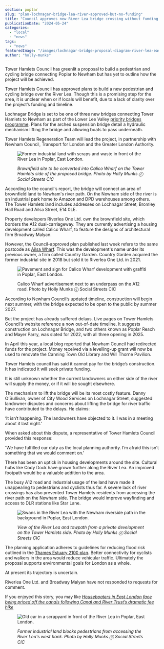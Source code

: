 ```yaml
---
section: poplar
slug: "plan-lochnagar-bridge-lea-river-approved-but-no-funding"
title: "Council approves new River Lea bridge crossing without funding plan"
publicationDate: "2024-05-24"
categories: 
  - "local"
  - "news"
tags: 
  - "news"
featuredImage: "/images/lochnagar-bridge-proposal-diagram-river-lea-east-london.jpg"
author: "holly-munks"
---
```


Tower Hamlets Council has greenlit a proposal to build a pedestrian and cycling bridge connecting Poplar to Newham but has yet to outline how the project will be achieved.

Tower Hamlets Council has approved plans to build a new pedestrian and cycling bridge over the River Lea. Though this is a promising step for the area, it is unclear when or if locals will benefit, due to a lack of clarity over the project’s funding and timeline. 

Lochnagar Bridge is set to be one of three new bridges connecting Tower Hamlets to Newham as part of the Lower Lee Valley [priority bridges programme](https://www.newham.gov.uk/regeneration-1/lower-lee-valley-priority-bridges-programme). Plans for the arched suspension bridge detail a hydraulic mechanism lifting the bridge and allowing boats to pass underneath. 

Tower Hamlets Regeneration Team will lead the project, in partnership with Newham Council, Transport for London and the Greater London Authority.

<figure>

![Former industrial land with scraps and waste in front of the River Lea in Poplar, East London.](/images/industrial-site-calico-wharf-river-lea-east-london-1024x683.jpeg)

<figcaption>

_Brownfield site to be converted into Calico Wharf on the Tower Hamlets side of the proposed bridge. Photo by Holly Munks ⓒ Social Streets CIC_

</figcaption>

</figure>

According to the council’s report, the bridge will connect an area of brownfield land to Newham's river path. On the Newham side of the river is an industrial park home to Amazon and DPD warehouses among others. The Tower Hamlets land includes addresses on Lochnagar Street, Bromley Hall Road and Ailsa Street, E14 0LE. 

Property developers Riverlea One Ltd. own the brownfield site, which borders the A12 dual-carriageway. They are currently advertising a housing development called Calico Wharf, to feature the designs of architectural firm Broadway Malyan.

However, the Council-approved plan published last week refers to the same postcode as [Ailsa Wharf](https://poplarlondon.co.uk/plans-new-homes-a12-ailsa-wharf/). This was the development's name under its previous owner, a firm called Country Garden. Country Garden acquired the former industrial site in 2018 but sold it to Riverlea One Ltd. in 2021. 

<figure>

![Pavement and sign for Calico Wharf development with graffiti in Poplar, East London.](/images/signage-calico-wharf-east-london-1024x683.jpg)

<figcaption>

Calico Wharf advertisement next to an underpass on the A12 road. Photo by Holly Munks ⓒ Social Streets CIC

</figcaption>

</figure>

According to Newham Council’s updated timeline, construction will begin next summer, with the bridge expected to be open to the public by summer 2027.

But the project has already suffered delays. Live pages on Tower Hamlets Council’s website reference a now out-of-date timeline. It suggests construction on Lochnagar Bridge, and two others known as Poplar Reach and Mayer Parry, was slated for 2022, with all three opening in 2025. 

In April this year, a local blog reported that Newham Council had redirected funds for the project. Money received via a levelling-up grant will now be used to renovate the Canning Town Old Library and Will Thorne Pavilion. 

Tower Hamlets council has said it cannot pay for the bridge’s construction. It has indicated it will seek private funding. 

It is still unknown whether the current landowners on either side of the river will supply the money, or if it will be sought elsewhere. 

The mechanism to lift the bridge will be its most costly feature. Danny O’Sullivan, owner of City Wood Services on Lochnagar Street, suggested landowner disputes and concerns about lifting the bridge for river traffic have contributed to the delays. He claims:

‘It isn’t happening. The landowners have objected to it. I was in a meeting about it last night.’ 

When asked about this dispute, a representative of Tower Hamlets Council provided this response:

'We have fulfilled our duty as the local planning authority. I’m afraid this isn’t something that we would comment on.'

There has been an uptick in housing developments around the site. Cultural hubs like Cody Dock have grown further along the River Lea. An improved footpath would be a valuable addition to the area. 

The busy A12 road and industrial usage of the land have made it unappealing to pedestrians and cyclists thus far. A severe lack of river crossings has also prevented Tower Hamlets residents from accessing the river path on the Newham side. The bridge would improve wayfinding and access to DLR stations like Star Lane. 

<figure>

![Swans in the River Lea with the Newham riverside path in the background in Poplar, East London.](/images/swans-river-lea-path-east-london-1024x683.jpg)

<figcaption>

_View of the River Lea and towpath from a private development on the Tower Hamlets side. Photo by Holly Munks ⓒ Social Streets CIC_

</figcaption>

</figure>

The planning application adheres to guidelines for reducing flood risk outlined in the [Thames Estuary 2100 plan](https://poplarlondon.co.uk/thames-barrier-flood-warning-climate-change/). Better connectivity for cyclists and walkers in the area would reduce vehicular traffic. Ultimately the proposal supports environmental goals for London as a whole. 

At present its trajectory is uncertain. 

Riverlea One Ltd. and Broadway Malyan have not responded to requests for comment.

If you enjoyed this story, you may like [_Houseboaters in East London face being priced off the canals following Canal and River Trust’s dramatic fee hike_](https://romanroadlondon.com/canal-boat-continuous-cruisers-licence-fee-campaign-canal-river-trust/) 

<figure>

![Old car in a scrapyard in front of the River Lea in Poplar, East London.](/images/car-scrapyard-lochnagar-street-river-lea-east-london-1024x683.jpg)

<figcaption>

_Former industrial land blocks pedestrians from accessing the River Lea's west bank. Photo by Holly Munks ⓒ Social Streets CIC_

</figcaption>

</figure>
